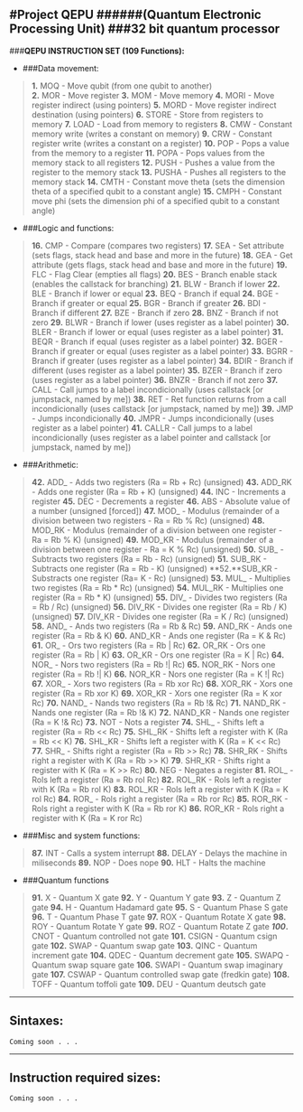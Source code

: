 #**Project QEPU**
######(Quantum Electronic Processing Unit)
###32 bit quantum processor
---
###**QEPU INSTRUCTION SET (109 Functions):**
* ###Data movement: 
>**1.** MOQ - Move qubit (from one qubit to another)  
**2.** MOR - Move register
**3.** MOM - Move memory 
**4.** MORI - Move register indirect (using pointers)
**5.** MORD - Move register indirect destination (using pointers)
**6.** STORE - Store from registers to memory
**7.** LOAD - Load from memory to registers
**8.** CMW - Constant memory write (writes a constant on memory)
**9.** CRW - Constant register write (writes a constant on a register)
**10.** POP - Pops a value from the memory to a register
**11.** POPA - Pops values from the memory stack to all registers 
**12.** PUSH - Pushes a value from the register to the memory stack
**13.** PUSHA - Pushes all registers to the memory stack
**14.** CMTH - Constant move theta (sets the dimension theta of a specified qubit to a constant angle)
**15.** CMPH - Constant move phi (sets the dimension phi of a specified qubit to a constant angle)

* ###Logic and functions: 
>**16.** CMP - Compare (compares two registers)
**17.** SEA - Set attribute (sets flags, stack head and base and more in the future)
**18.** GEA - Get attribute (gets flags, stack head and base and more in the future)
**19.** FLC - Flag Clear (empties all flags)
**20.** BES - Branch enable stack (enables the callstack for branching)
**21.** BLW - Branch if lower
**22.** BLE - Branch if lower or equal
**23.** BEQ - Branch if equal
**24.** BGE - Branch if greater or equal
**25.** BGR - Branch if greater
**26.** BDI - Branch if different
**27.** BZE - Branch if zero
**28.** BNZ - Branch if not zero
**29.** BLWR - Branch if lower (uses register as a label pointer)
**30.** BLER - Branch if lower or equal (uses register as a label pointer)
**31.** BEQR - Branch if equal (uses register as a label pointer)
**32.** BGER - Branch if greater or equal (uses register as a label pointer)
**33.** BGRR - Branch if greater (uses register as a label pointer)
**34.** BDIR - Branch if different (uses register as a label pointer)
**35.** BZER - Branch if zero (uses register as a label pointer)
**36.** BNZR - Branch if not zero
**37.** CALL - Call jumps to a label incondicionally (uses callstack [or jumpstack, named by me])
**38.** RET - Ret function returns from a call incondicionally (uses callstack [or jumpstack, named by me])
**39.** JMP - Jumps incondicionally
**40.** JMPR - Jumps incondicionally (uses register as a label pointer)
**41.** CALLR - Call jumps to a label incondicionally (uses register as a label pointer and callstack [or jumpstack, named by me])

* ###Arithmetic: 
>**42.** ADD_ - Adds two registers (Ra = Rb + Rc) (unsigned)
**43.** ADD_RK - Adds one register (Ra = Rb + K) (unsigned)
**44.** INC - Increments a register
**45.** DEC - Decrements a register
**46.** ABS - Absolute value of a number (unsigned [forced])
**47.** MOD_ - Modulus (remainder of a division between two registers -  Ra = Rb % Rc) (unsigned)
**48.** MOD_RK - Modulus (remainder of a division between one register -  Ra = Rb % K) (unsigned)
**49.** MOD_KR - Modulus (remainder of a division between one register - Ra = K % Rc) (unsigned)
**50.** SUB_ - Subtracts two registers (Ra = Rb - Rc) (unsigned)
**51.** SUB_RK - Subtracts one register (Ra = Rb - K) (unsigned)
**52.**SUB_KR - Substracts one register (Ra= K - Rc) (unsigned)
**53.** MUL_ - Multiplies two registes (Ra = Rb * Rc) (unsigned)
**54.** MUL_RK - Multiplies one register (Ra = Rb * K) (unsigned)
**55.** DIV_ - Divides two registers (Ra = Rb / Rc) (unsigned)
**56.** DIV_RK - Divides one register (Ra = Rb / K) (unsigned)
**57.** DIV_KR - Divides one register (Ra = K / Rc) (unsigned)
**58.** AND_ - Ands two registers (Ra = Rb & Rc)
**59.** AND_RK - Ands one register (Ra = Rb & K)
**60.** AND_KR - Ands one register (Ra = K & Rc)
**61.** OR_ - Ors two registers (Ra = Rb | Rc)
**62.** OR_RK - Ors one register (Ra = Rb | K)
**63.** OR_KR - Ors one register (Ra = K | Rc)
**64.** NOR_ - Nors two registers (Ra = Rb !| Rc)
**65.** NOR_RK - Nors one register (Ra = Rb !| K)
**66.** NOR_KR - Nors one register (Ra = K !| Rc)
**67.** XOR_ - Xors two registers (Ra = Rb xor Rc)
**68.** XOR_RK - Xors one register (Ra = Rb xor K)
**69.** XOR_KR - Xors one register (Ra = K xor Rc)
**70.** NAND_ - Nands two registers (Ra = Rb !& Rc)
**71.** NAND_RK - Nands one register (Ra = Rb !& K)
**72.** NAND_KR - Nands one register (Ra = K !& Rc)
**73.** NOT - Nots a register
**74.** SHL_ - Shifts left a register (Ra = Rb << Rc)
**75.** SHL_RK - Shifts left a register with K (Ra = Rb << K)
**76.** SHL_KR - Shifts left a register with K (Ra = K << Rc)
**77.** SHR_ - Shifts right a register (Ra = Rb >> Rc)
**78.** SHR_RK - Shifts right a register with K (Ra = Rb >> K)
**79**. SHR_KR - Shifts right a register with K (Ra = K >> Rc)
**80.** NEG - Negates a register
**81.** ROL_ - Rols left a register (Ra = Rb rol Rc)
**82.** ROL_RK - Rols left a register with K (Ra =  Rb rol K)
**83.** ROL_KR - Rols left a register with K (Ra = K rol Rc)
**84.** ROR_ - Rols right a register (Ra = Rb ror Rc)
**85.** ROR_RK - Rols right a register with K (Ra =  Rb ror K)
**86.** ROR_KR - Rols right a register with K (Ra = K ror Rc)

* ###Misc and system functions:
>**87.** INT - Calls a system interrupt
**88.** DELAY - Delays the machine in miliseconds
**89.** NOP - Does nope
**90.** HLT - Halts the machine

* ###Quantum functions
>**91.** X - Quantum X gate
**92.** Y - Quantum Y gate
**93.** Z - Quantum Z gate
**94.** H - Quantum Hadamard gate
**95.** S - Quantum Phase S gate
**96.** T - Quantum Phase T gate
**97.** ROX - Quantum Rotate X gate
**98.** ROY - Quantum Rotate Y gate
**99.** ROZ - Quantum Rotate Z gate
***100*.** CNOT - Quantum controlled not gate
**101.** CSIGN - Quantum csign gate
**102.** SWAP - Quantum swap gate
**103.** QINC - Quantum increment gate
**104.** QDEC - Quantum decrement gate
**105.** SWAPQ - Quantum swap square gate
**106.** SWAPI - Quantum swap imaginary gate
**107.** CSWAP - Quantum controlled swap gate (fredkin gate)
**108.** TOFF - Quantum toffoli gate
**109.** DEU - Quantum deutsch gate

----------

Sintaxes: 
------------
```
Coming soon . . . 
```


----------


Instruction required sizes:
------------
```
Coming soon . . .
```



